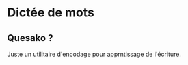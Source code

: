 # Dictée de mots

## Quesako ?

Juste un utilitaire d'encodage pour apprntissage de l'écriture.


 

